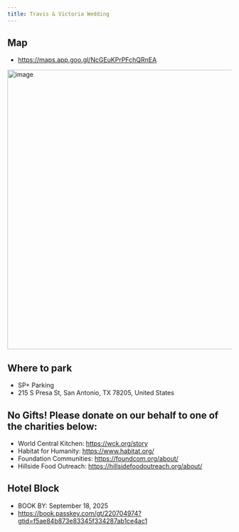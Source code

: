 ```yaml
---
title: Travis & Victoria Wedding
---
```


## Map
*	https://maps.app.goo.gl/NcGEuKPrPFchQRnEA
<img width="975" height="628" alt="image" src="https://github.com/user-attachments/assets/613c75ad-2909-4576-ba1e-71d0dc7bd821" />

## Where to park
*	SP+ Parking
*	215 S Presa St, San Antonio, TX 78205, United States

## No Gifts! Please donate on our behalf to one of the charities below:
*	World Central Kitchen: https://wck.org/story 
*	Habitat for Humanity: https://www.habitat.org/ 
*	Foundation Communities: https://foundcom.org/about/ 
*	Hillside Food Outreach: https://hillsidefoodoutreach.org/about/

## Hotel Block
*	BOOK BY: September 18, 2025
*	https://book.passkey.com/gt/220704974?gtid=f5ae84b873e83345f334287ab1ce4ac1


